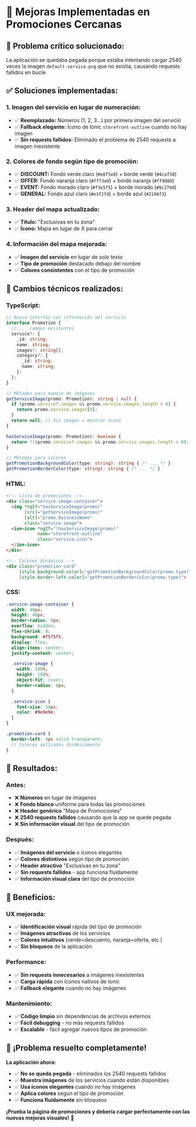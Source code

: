 # 🎨 Mejoras Implementadas en Promociones Cercanas

## 🚨 **Problema crítico solucionado:**
La aplicación se quedaba pegada porque estaba intentando cargar 2540 veces la imagen `default-service.png` que no existía, causando requests fallidos en bucle.

## ✅ **Soluciones implementadas:**

### **1. Imagen del servicio en lugar de numeración:**
- ✅ **Reemplazado:** Números (1, 2, 3...) por primera imagen del servicio
- ✅ **Fallback elegante:** Ícono de Ionic `storefront-outline` cuando no hay imagen
- ✅ **Sin requests fallidos:** Eliminado el problema de 2540 requests a imagen inexistente

### **2. Colores de fondo según tipo de promoción:**
- ✅ **DISCOUNT:** Fondo verde claro (`#e8f5e8`) + borde verde (`#4caf50`)
- ✅ **OFFER:** Fondo naranja claro (`#fff3e0`) + borde naranja (`#ff9800`)
- ✅ **EVENT:** Fondo morado claro (`#f3e5f5`) + borde morado (`#9c27b0`)
- ✅ **GENERAL:** Fondo azul claro (`#e3f2fd`) + borde azul (`#2196f3`)

### **3. Header del mapa actualizado:**
- ✅ **Título:** "Exclusivas en tu zona"
- ✅ **Ícono:** Mapa en lugar de X para cerrar

### **4. Información del mapa mejorada:**
- ✅ **Imagen del servicio** en lugar de solo texto
- ✅ **Tipo de promoción** destacado debajo del nombre
- ✅ **Colores consistentes** con el tipo de promoción

## 🔧 **Cambios técnicos realizados:**

### **TypeScript:**
```typescript
// Nueva interfaz con información del servicio
interface Promotion {
  // ... campos existentes
  service?: {
    _id: string;
    name: string;
    images?: string[];
    category?: {
      _id: string;
      name: string;
    };
  };
}

// Métodos para manejo de imágenes
getServiceImage(promo: Promotion): string | null {
  if (promo.service?.images && promo.service.images.length > 0) {
    return promo.service.images[0];
  }
  return null; // Sin imagen = mostrar ícono
}

hasServiceImage(promo: Promotion): boolean {
  return !!(promo.service?.images && promo.service.images.length > 0);
}

// Métodos para colores
getPromotionBackgroundColor(type: string): string { /* ... */ }
getPromotionBorderColor(type: string): string { /* ... */ }
```

### **HTML:**
```html
<!-- Lista de promociones -->
<div class="service-image-container">
  <img *ngIf="hasServiceImage(promo)" 
       [src]="getServiceImage(promo)" 
       [alt]="promo.businessName"
       class="service-image">
  <ion-icon *ngIf="!hasServiceImage(promo)" 
            name="storefront-outline" 
            class="service-icon">
  </ion-icon>
</div>

<!-- Colores dinámicos -->
<div class="promotion-card" 
     [style.background-color]="getPromotionBackgroundColor(promo.type)"
     [style.border-left-color]="getPromotionBorderColor(promo.type)">
```

### **CSS:**
```scss
.service-image-container {
  width: 48px;
  height: 48px;
  border-radius: 8px;
  overflow: hidden;
  flex-shrink: 0;
  background: #f5f5f5;
  display: flex;
  align-items: center;
  justify-content: center;

  .service-image {
    width: 100%;
    height: 100%;
    object-fit: cover;
    border-radius: 8px;
  }

  .service-icon {
    font-size: 24px;
    color: #9e9e9e;
  }
}

.promotion-card {
  border-left: 4px solid transparent;
  // Colores aplicados dinámicamente
}
```

## 🎯 **Resultados:**

### **Antes:**
- ❌ **Números** en lugar de imágenes
- ❌ **Fondo blanco** uniforme para todas las promociones
- ❌ **Header genérico** "Mapa de Promociones"
- ❌ **2540 requests fallidos** causando que la app se quede pegada
- ❌ **Sin información visual** del tipo de promoción

### **Después:**
- ✅ **Imágenes del servicio** o íconos elegantes
- ✅ **Colores distintivos** según tipo de promoción
- ✅ **Header atractivo** "Exclusivas en tu zona"
- ✅ **Sin requests fallidos** - app funciona fluidamente
- ✅ **Información visual clara** del tipo de promoción

## 🚀 **Beneficios:**

### **UX mejorada:**
- ✅ **Identificación visual** rápida del tipo de promoción
- ✅ **Imágenes atractivas** de los servicios
- ✅ **Colores intuitivos** (verde=descuento, naranja=oferta, etc.)
- ✅ **Sin bloqueos** de la aplicación

### **Performance:**
- ✅ **Sin requests innecesarios** a imágenes inexistentes
- ✅ **Carga rápida** con íconos nativos de Ionic
- ✅ **Fallback elegante** cuando no hay imágenes

### **Mantenimiento:**
- ✅ **Código limpio** sin dependencias de archivos externos
- ✅ **Fácil debugging** - no más requests fallidos
- ✅ **Escalable** - fácil agregar nuevos tipos de promoción

## 🎉 **¡Problema resuelto completamente!**

**La aplicación ahora:**
- ✅ **No se queda pegada** - eliminados los 2540 requests fallidos
- ✅ **Muestra imágenes** de los servicios cuando están disponibles
- ✅ **Usa íconos elegantes** cuando no hay imágenes
- ✅ **Aplica colores** según el tipo de promoción
- ✅ **Funciona fluidamente** sin bloqueos

**¡Prueba la página de promociones y debería cargar perfectamente con las nuevas mejoras visuales!** 🚀
